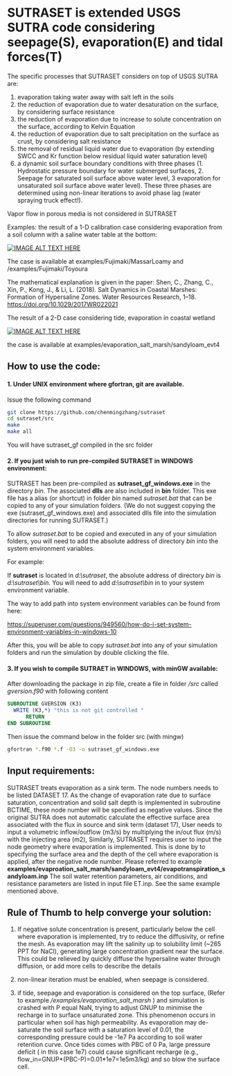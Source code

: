 # SUTRASET is extended USGS SUTRA code considering seepage(S), evaporation(E) and tidal forces(T)

The specific processes that SUTRASET considers on top of USGS SUTRA are:

  1. evaporation taking water away with salt left in the soils
  2. the reduction of evaporation due to water desaturation on the surface, by considering surface resistance
  3. the reduction of evaporation due to increase to solute concentration on the surface, according to Kelvin Equation
  4. the reduction of evaporation due to salt precipitation on the surface as crust, by considering salt resistance
  5. the removal of residual liquid water due to evaporation (by extending SWCC and Kr function below residual liquid water saturation level)
  6. a dynamic soil surface boundary conditions with three phases (1. Hydrostatic pressure boundary for water submerged surfaces, 2. Seepage for saturated soil surface above water level, 3 evaporation for unsaturated soil surface above water level). These three phases are determined using non-linear iterations to avoid phase lag (water spraying truck effect!).

Vapor flow in porous media is not considered in SUTRASET

  
Examples:
the result of a 1-D calibration case considering evaporation from a soil column with a saline water table at the bottom:

[![IMAGE ALT TEXT HERE](https://img.youtube.com/vi/Ny3e0dCjsOM/0.jpg)](https://www.youtube.com/watch?v=Ny3e0dCjsOM)

The case is available at examples/Fujimaki/MassarLoamy and /examples/Fujimaki/Toyoura


The mathematical explanation is given in the paper:
Shen, C., Zhang, C., Xin, P., Kong, J., & Li, L. (2018). Salt Dynamics in Coastal Marshes: Formation of Hypersaline Zones. Water Resources Research, 1–18. https://doi.org/10.1029/2017WR022021


The result of a 2-D case considering tide, evaporation in coastal wetland

[![IMAGE ALT TEXT HERE](https://img.youtube.com/vi/y01Bo0dyTFE/0.jpg)](https://www.youtube.com/watch?v=y01Bo0dyTFE)

the case is available at examples/evaporation_salt_marsh/sandyloam_evt4


## How to use the code:

#### 1. Under UNIX environment where gfortran, git are available.

Issue the following command

```bash
git clone https://github.com/chenmingzhang/sutraset
cd sutraset/src
make 
make all
```

You will have sutraset_gf compiled in the src folder

#### 2. If you just wish to run pre-compiled SUTRASET in WINDOWS environment:

SUTRASET has been pre-compiled as **sutraset_gf_windows.exe** in the directory *bin*. The associated **dlls** are also included in **bin** folder. This exe file has a alias (or shortcut) in folder *bin* named *sutraset.bat* that can be copied to any of your simulation folders.
(We do not suggest copying the exe (sutraset_gf_windows.exe) and associated dlls file into the simulation directories for running SUTRASET.)

To allow *sutraset.bat* to be copied and executed in any of your simulation folders, you will need to add the absolute address of directory *bin* into the system environment variables.

For example: 

If **sutraset** is located in *d:\sutraset*, the absolute address of directory *bin* is *d:\sutraset\bin*. You will need to add *d:\sutraset\bin* in to your system environment variable.

The way to add path into system environment variables can be found from here:

https://superuser.com/questions/949560/how-do-i-set-system-environment-variables-in-windows-10

After this, you will be able to copy *sutraset.bat* into any of your simulation folders and run the simulation by double clicking the file.

#### 3. If you wish to compile SUTRAET in WINDOWS, with minGW available:

 After downloading the package in zip file, create a file in folder */src* called *gversion.f90* with following content

```fortran
SUBROUTINE GVERSION (K3)
  WRITE (K3,*) "this is not git controlled "
      RETURN
END SUBROUTINE
```

Then issue the command below in the folder src (with mingw) 

```bash
gfortran *.f90 *.f -O3 -o sutraset_gf_windows.exe

```

## Input requirements:
 SUTRASET treats evaporation as a sink term. The node numbers needs to be listed DATASET 17. As the change of evaporation rate due to surface saturation, concentration and solid salt depth is implemented in subroutine BCTIME, these node number will be specified as negative values. 
 Since the original SUTRA does not automatic calculate the effective surface area associated with the flux in source and sink term (dataset 17), User needs to input a volumetric inflow/outflow (m3/s) by multiplying the in/out flux (m/s) with the injecting area (m2),  Similarly, SUTRASET requires user to input the node geometry where evaporation is implemented. This is done by to specifying the surface area and the depth of the cell where evaporation is applied, after the negative node number. Please referred to example **examples/evaproation_salt_marsh/sandyloam_evt4/evapotranspiration_sandyloam.inp**
 The soil water retention parameters, air conditions, and resistance parameters are listed in input file ET.inp. See the same example mentioned above.


## Rule of Thumb to help converge your solution:
1. If negative solute concentration is present, particularly below the cell where evaporation is implemented, try to reduce the diffusivity, or refine the mesh. As evaporation may lift the salinity up to solubility limit (~265 PPT for NaCl), generating large concentration gradient near the surface. This could be relieved by quickly diffuse the hypersaline water through diffusion, or add more cells to describe the details

2. non-linear iteration must be enabled, when seepage is considered.

3. if tide, seepage and evaporation is considered on the top surface, (Refer to example */examples/evaporation_salt_marsh* ) and simulation is crashed with P equal NaN, trying to adjust GNUP to minimise the recharge in to surface unsaturated zone. This phenomenon occurs in particular when soil has high permeability.  As evaporation may de-saturate the soil surface with a saturation level of 0.01, the corresponding pressure could be -1e7 Pa according to soil water retention curve. Once tides comes with PBC of 0 Pa, large pressure deficit ( in this case 1e7) could cause significant recharge (e.g., flow_in=GNUP\*(PBC-P)=0.01\*1e7=1e5m3/kg) and so blow the surface cell.

